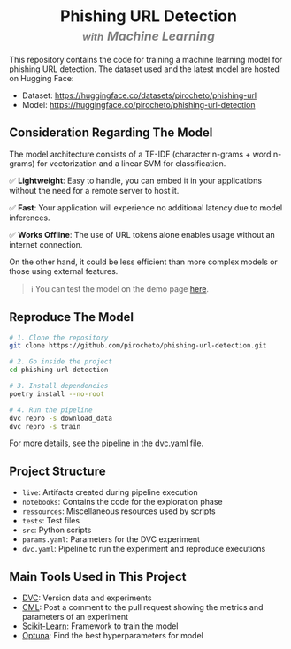 <div align="center">
    <h1 align="center">
        Phishing URL Detection<br>
        <em style="font-size: 18px;color:grey">with</em>
        <em style="font-size: 22px;color:grey">Machine Learning</em>
    </h1>
</div>

This repository contains the code for training a machine learning model for phishing URL detection.
The dataset used and the latest model are hosted on Hugging Face:

- Dataset: https://huggingface.co/datasets/pirocheto/phishing-url
- Model: https://huggingface.co/pirocheto/phishing-url-detection

## Consideration Regarding The Model

The model architecture consists of a TF-IDF (character n-grams + word n-grams) for vectorization and a linear SVM for classification.

:white_check_mark: **Lightweight**: Easy to handle, you can embed it in your applications without the need for a remote server to host it.

:white_check_mark: **Fast**: Your application will experience no additional latency due to model inferences.

:white_check_mark: **Works Offline**: The use of URL tokens alone enables usage without an internet connection.

On the other hand, it could be less efficient than more complex models or those using external features.

> ℹ️ You can test the model on the demo page [here](https://pirocheto.github.io/phishing-url-detection/).

## Reproduce The Model

```bash
# 1. Clone the repository
git clone https://github.com/pirocheto/phishing-url-detection.git

# 2. Go inside the project
cd phishing-url-detection

# 3. Install dependencies
poetry install --no-root

# 4. Run the pipeline
dvc repro -s download_data
dvc repro -s train
```

For more details, see the pipeline in the [dvc.yaml](dvc.yaml) file.

## Project Structure

- `live`: Artifacts created during pipeline execution
- `notebooks`: Contains the code for the exploration phase
- `ressources`: Miscellaneous resources used by scripts
- `tests`: Test files
- `src`: Python scripts
- `params.yaml`: Parameters for the DVC experiment
- `dvc.yaml`: Pipeline to run the experiment and reproduce executions

## Main Tools Used in This Project

- [DVC](https://dvc.org/): Version data and experiments
- [CML](https://cml.dev/): Post a comment to the pull request showing the metrics and parameters of an experiment
- [Scikit-Learn](https://scikit-learn.org/stable/): Framework to train the model
- [Optuna](https://optuna.readthedocs.io/en/stable/): Find the best hyperparameters for model
